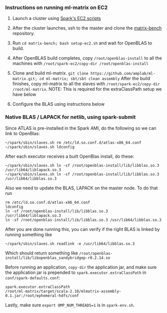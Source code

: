 ### Instructions on running ml-matrix on EC2

1. Launch a cluster using [Spark's EC2 scripts](http://spark.apache.org/docs/latest/ec2-scripts.html)
2. After the cluster launches, ssh to the master and clone the [matrix-bench](https://github.com/shivaram/matrix-bench)
repository.
3. Run `cd matrix-bench; bash setup-ec2.sh` and wait for OpenBLAS to build.
4. After OpenBLAS build completes, copy `/root/openblas-install` to all the machines with
`/root/spark-ec2/copy-dir /root/openblas-install`
5. Clone and build ml-matrix. `git clone https://github.com/amplab/ml-matrix.git; cd ml-matrix; sbt/sbt clean assembly`
   After the build finishes, copy ml-matrix to all the slaves with `/root/spark-ec2/copy-dir /root/ml-matrix`.
   NOTE: This is required for the extraClassPath setup we have below

6. Configure the BLAS using instructions below

### Native BLAS / LAPACK for netlib, using spark-submit

Since ATLAS is pre-installed in the Spark AMI, do the following so we can link to OpenBlas:
```
~/spark/sbin/slaves.sh rm /etc/ld.so.conf.d/atlas-x86_64.conf
~/spark/sbin/slaves.sh ldconfig
```

After each executor receives a built OpenBlas install, do these:
```
~/spark/sbin/slaves.sh ln -sf /root/openblas-install/lib/libblas.so.3 /usr/lib64/liblapack.so.3
~/spark/sbin/slaves.sh ln -sf /root/openblas-install/lib/libblas.so.3 /usr/lib64/libblas.so.3
```

Also we need to update the BLAS, LAPACK on the master node. To do that run 
```
rm /etc/ld.so.conf.d/atlas-x86_64.conf
ldconfig
ln -sf /root/openblas-install/lib/libblas.so.3 /usr/lib64/liblapack.so.3
ln -sf /root/openblas-install/lib/libblas.so.3 /usr/lib64/libblas.so.3
```

After you are done running this, you can verify if the right BLAS is linked by running something like
```
~/spark/sbin/slaves.sh readlink -e /usr/lib64/libblas.so.3
```
Which should return something like `/root/openblas-install/lib/libopenblas_sandybridgep-r0.2.14.so`

Before running an application, `copy-dir` the application jar, and make sure the application jar is
prepended to `spark.executor.extraClassPath` in `conf/spark-defaults.conf`:

```
spark.executor.extraClassPath
/root/ml-matrix/target/scala-2.10/mlmatrix-assembly-0.1.jar:/root/ephemeral-hdfs/conf
```

Lastly, make sure `export OMP_NUM_THREADS=1` is in `spark-env.sh`.
